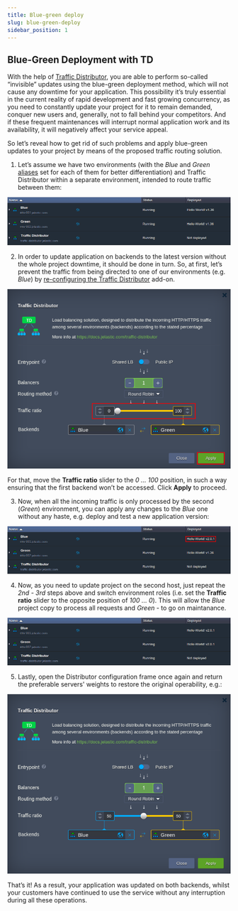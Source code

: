 ```yaml
---
title: Blue-green deploy
slug: blue-green-deploy
sidebar_position: 1
---
```


## Blue-Green Deployment with TD

With the help of [Traffic Distributor](/docs/ApplicationSetting/Traffic%20Distributor/Traffic%20Distributor%20Overview), you are able to perform so-called “invisible” updates using the blue-green deployment method, which will not cause any downtime for your application. This possibility it’s truly essential in the current reality of rapid development and fast growing concurrency, as you need to constantly update your project for it to remain demanded, conquer new users and, generally, not to fall behind your competitors. And if these frequent maintenances will interrupt normal application work and its availability, it will negatively affect your service appeal.

So let’s reveal how to get rid of such problems and apply blue-green updates to your project by means of the proposed traffic routing solution.

1. Let’s assume we have two environments (with the _Blue_ and _Green_ [aliases](/docs/EnvironmentManagement/Environment%20Aliases) set for each of them for better differentiation) and Traffic Distributor within a separate environment, intended to route traffic between them:

<div style={{
    display:'flex',
    justifyContent: 'center',
    margin: '0 0 1rem 0'
}}>

![Locale Dropdown](./img/Blue-GreenDeploy/1.png)

</div>

2. In order to update application on backends to the latest version without the whole project downtime, it should be done in turn. So, at first, let’s prevent the traffic from being directed to one of our environments (e.g. _Blue_) by [re-configuring the Traffic Distributor](/docs/ApplicationSetting/Traffic%20Distributor/Traffic%20Distributor%20Installation) add-on.

<div style={{
    display:'flex',
    justifyContent: 'center',
    margin: '0 0 1rem 0'
}}>

![Locale Dropdown](./img/Blue-GreenDeploy/02.png)

</div>

For that, move the **Traffic ratio** slider to the _0 … 100_ position, in such a way ensuring that the first backend won’t be accessed.
Click **Apply** to proceed.

3. Now, when all the incoming traffic is only processed by the second (_Green_) environment, you can apply any changes to the _Blue_ one without any haste, e.g. deploy and test a new application version:

<div style={{
    display:'flex',
    justifyContent: 'center',
    margin: '0 0 1rem 0'
}}>

![Locale Dropdown](./img/Blue-GreenDeploy/3.png)

</div>

4. Now, as you need to update project on the second host, just repeat the _2nd - 3rd_ steps above and switch environment roles (i.e. set the **Traffic ratio** slider to the opposite position of _100 … 0_). This will allow the _Blue_ project copy to process all requests and _Green_ - to go on maintanance.

<div style={{
    display:'flex',
    justifyContent: 'center',
    margin: '0 0 1rem 0'
}}>

![Locale Dropdown](./img/Blue-GreenDeploy/4.png)

</div>

5. Lastly, open the Distributor configuration frame once again and return the preferable servers' weights to restore the original operability, e.g.:

<div style={{
    display:'flex',
    justifyContent: 'center',
    margin: '0 0 1rem 0'
}}>

![Locale Dropdown](./img/Blue-GreenDeploy/05.png)

</div>

That’s it! As a result, your application was updated on both backends, whilst your customers have continued to use the service without any interruption during all these operations.
